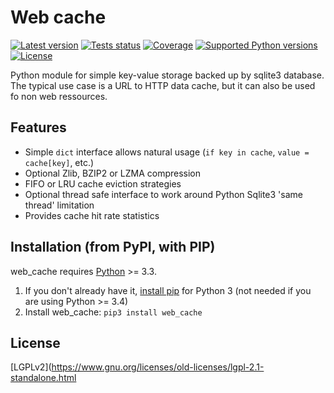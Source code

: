 Web cache
=========

[![Latest version](https://img.shields.io/pypi/v/web_cache.svg?style=flat)](https://pypi.python.org/pypi/web_cache/)
[![Tests status](https://img.shields.io/travis/desbma/web_cache/master.svg?label=tests&style=flat)](https://travis-ci.org/desbma/web_cache)
[![Coverage](https://img.shields.io/coveralls/desbma/web_cache/master.svg?style=flat)](https://coveralls.io/github/desbma/web_cache?branch=master)
[![Supported Python versions](https://img.shields.io/pypi/pyversions/web_cache.svg?style=flat)](https://pypi.python.org/pypi/web_cache/)
[![License](https://img.shields.io/github/license/desbma/web_cache.svg?style=flat)](https://pypi.python.org/pypi/web_cache/)

Python module for simple key-value storage backed up by sqlite3 database.
The typical use case is a URL to HTTP data cache, but it can also be used fo non web ressources.


## Features

* Simple `dict` interface allows natural usage (`if key in cache`, `value = cache[key]`, etc.)
* Optional Zlib, BZIP2 or LZMA compression
* FIFO or LRU cache eviction strategies
* Optional thread safe interface to work around Python Sqlite3 'same thread' limitation
* Provides cache hit rate statistics


## Installation (from PyPI, with PIP)

web_cache requires [Python](https://www.python.org/downloads/) >= 3.3.

1. If you don't already have it, [install pip](http://www.pip-installer.org/en/latest/installing.html) for Python 3 (not needed if you are using Python >= 3.4)
2. Install web_cache: `pip3 install web_cache`


## License

[LGPLv2](https://www.gnu.org/licenses/old-licenses/lgpl-2.1-standalone.html
